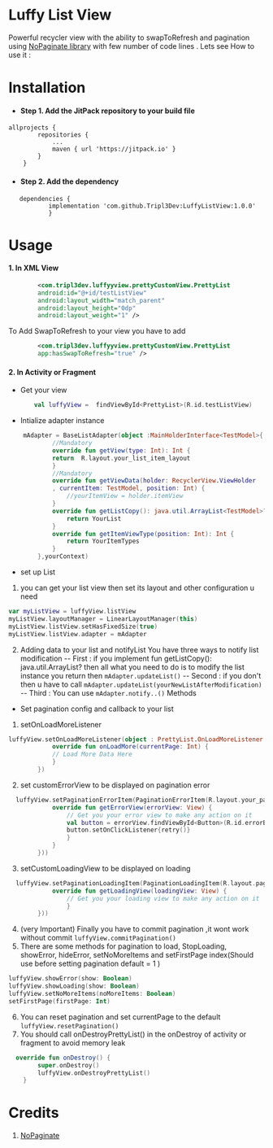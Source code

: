# Luffy List View
 Powerful recycler view  with the ability to  swapToRefresh  and  pagination using 
 [NoPaginate library](https://github.com/NoNews/NoPaginate) with few number of code lines  .   Lets see How to use it :
 
# Installation
- #### Step 1. Add the JitPack repository to your build file 
```
allprojects {
		repositories {
			...
			maven { url 'https://jitpack.io' }
		}
	}
 ```
 
- #### Step 2. Add the dependency
 ```
 	dependencies {
	        implementation 'com.github.Tripl3Dev:LuffyListView:1.0.0'
	        }
  ```
  
  
  # Usage 
 #### 1. In XML View
```xml 
        <com.tripl3dev.luffyyview.prettyCustomView.PrettyList
        android:id="@+id/testListView"
        android:layout_width="match_parent"
        android:layout_height="0dp"
        android:layout_weight="1" />
```
To Add SwapToRefresh to your view you have to add 
```xml
        <com.tripl3dev.luffyyview.prettyCustomView.PrettyList
        app:hasSwapToRefresh="true" />
```
 
 #### 2. In Activity or Fragment
- Get your view
 ```kotlin
        val luffyView =  findViewById<PrettyList>(R.id.testListView)
```
- Intialize adapter instance 
```kotlin
    mAdapter = BaseListAdapter(object :MainHolderInterface<TestModel>{
            //Mandatory
            override fun getView(type: Int): Int {
            return  R.layout.your_list_item_layout
            }
            //Mandatory
            override fun getViewData(holder: RecyclerView.ViewHolder
            , currentItem: TestModel, position: Int) {
                //yourItemView = holder.itemView
            }
            override fun getListCopy(): java.util.ArrayList<TestModel>? {
                return YourList
            }
            override fun getItemViewType(position: Int): Int {
                return YourItemTypes
            }
        },yourContext)
```
 - set up List
 1. you can get your list view then set its layout and other configuration u need
```kotlin
var myListView = luffyView.listView
myListView.layoutManager = LinearLayoutManager(this)
myListView.listView.setHasFixedSize(true)
myListView.listView.adapter = mAdapter
```
2. Adding data to your list and notifyList
You have three ways to notify list modification
-- First : if you implement fun getListCopy(): java.util.ArrayList<TestModel>? 
        then all what you need to do is to modify the list instance you return then 
        ```
            mAdapter.updateList()
        ```
-- Second : if you don't then u have to call
        ```
        mAdapter.updateList(yourNewListAfterModification)
        ```
-- Third : You can use ```mAdapter.notify..()``` Methods


 - Set pagination config and callback to your list
1. setOnLoadMoreListener
```kotlin 
luffyView.setOnLoadMoreListener(object : PrettyList.OnLoadMoreListener {
            override fun onLoadMore(currentPage: Int) {
            // Load More Data Here
            }
        })
```
2. set customErrorView to be displayed on pagination error
```kotlin
  luffyView.setPaginationErrorItem(PaginationErrorItem(R.layout.your_pagination_error_layout, object : PaginationErrorItem.PaginateErrorListener {
            override fun getErrorView(errorView: View) {
                // Get you your error view to make any action on it
                val button = errorView.findViewById<Button>(R.id.errorBut)
                button.setOnClickListener{retry()}
                }
            }
        }))
```
3. setCustomLoadingView to be displayed on loading
```kotlin
  luffyView.setPaginationLoadingItem(PaginationLoadingItem(R.layout.paginate_loading_custom_layout, object : PaginationLoadingItem.PaginateLoading {
            override fun getLoadingView(loadingView: View) {
                // Get you your loading view to make any action on it
                }
        }))
```
4. (very Important) Finally you have to commit pagination ,it wont work without commit ```luffyView.commitPagination()```
5. There are some methods for pagination to load, StopLoading, showError, hideError, setNoMoreItems  and setFirstPage index(Should use before setting pagination default = 1 )
```kotlin
luffyView.showError(show: Boolean)
luffyView.showLoading(show: Boolean) 
luffyView.setNoMoreItems(noMoreItems: Boolean)
setFirstPage(firstPage: Int)
```
6. You can reset pagination and set currentPage to the default ```luffyView.resetPagination()```
7. You should call onDestroyPrettyList()  in the onDestroy of activity or fragment to avoid memory leak
```kotlin
  override fun onDestroy() {
        super.onDestroy()
        luffyView.onDestroyPrettyList()
    }
```


# Credits
1. [NoPaginate](https://github.com/NoNews/NoPaginate)

